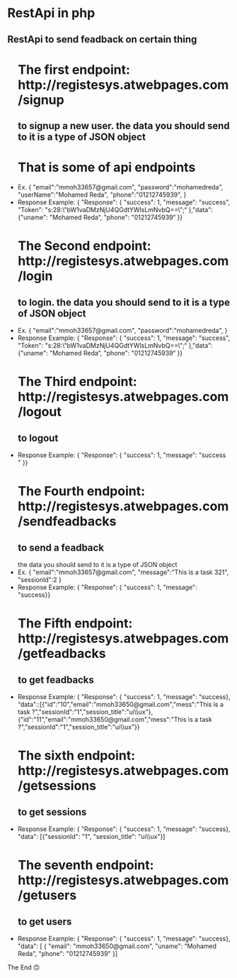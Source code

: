 <h1> RestApi in php </h1>
<h2>RestApi to send feadback on certain thing</h2>
<ul>
<h1> The first endpoint: http://registesys.atwebpages.com/signup </h1>
<h2>to signup a new user. the data you should send to it is a type of JSON object</h2>
<h1>That is some of api endpoints</h1>
<li>  Ex. {
"email":"mmoh33657@gmail.com",
"password":"mohamedreda",
"userName":"Mohamed Reda",
"phone":"01212745939",
 } </li>
 <li>  Response Example: { "Response": { "success": 1, "message": "success", "Token": "s:28:\"bW1vaDMzNjU4QGdtYWlsLmNvbQ==\";“
 },"data": {"uname": "Mohamed Reda“, "phone": "01212745939“ }} </li>

<h1> The Second endpoint: http://registesys.atwebpages.com/login </h1>
<h2> to login. the data you should send to it is a type of JSON object</h2>
<li> Ex. {
"email":"mmoh33657@gmail.com",
"password":"mohamedreda",
} </li>
<li> Response Example: { "Response": { "success": 1, "message": "success",
"Token": "s:28:\"bW1vaDMzNjU4QGdtYWlsLmNvbQ==\";“ },"data": {"uname": "Mohamed Reda“,
"phone": "01212745939“ }} </li>

<h1>The Third endpoint: http://registesys.atwebpages.com/logout </h1>
 <h2> to logout </h2>
<li> Response Example: { "Response": { "success": 1, "message": "success " }} </li>

<h1> The Fourth endpoint: http://registesys.atwebpages.com/sendfeadbacks </h1>
 <h2> to send a feadback </h2>
the data you should send to it is a type of JSON object
<li> Ex. {
"email":"mmoh33657@gmail.com",
"message":"This is a task 321",
"sessionId":2
} </li>
<li>  Response Example: { "Response": { "success": 1, "message": "success}} </li>

<h1> The Fifth endpoint: http://registesys.atwebpages.com/getfeadbacks </h1>
 <h2> to get feadbacks </h2>
<li> Response Example: { "Response": { "success": 1, "message": "success},
“data"::[{"id":"10","email":"mmoh33650@gmail.com","mess":"This is a task
?","sessionId":"1","session_title":"ui\\ux"},{"id":"11","email":"mmoh33650@gmail.com","mess":"This is a
task ?","sessionId":"1","session_title":"ui\\ux"}} </li>

<h1> The sixth endpoint: http://registesys.atwebpages.com/getsessions </h1>
 <h2> to get sessions </h2>
<li> Response Example: { "Response": { "success": 1,
"message": "success}, "data": [{"sessionId": "1", "session_title": "ui\\ux"}] </li>

<h1> The seventh endpoint:  http://registesys.atwebpages.com/getusers </h1>
 <h2> to get users </h2>
<li> Response Example: { "Response": { "success": 1, "message": "success}, "data": [
{
"email": "mmoh33650@gmail.com",
"uname": "Mohamed Reda",
"phone": "01212745939"
}] </li>
 </ul>
The End 🙃

